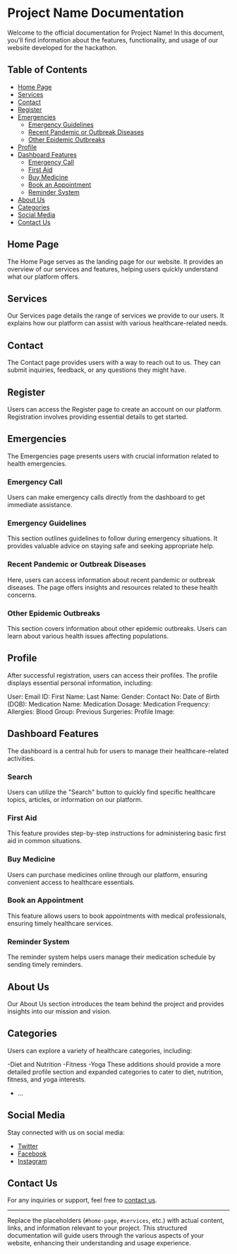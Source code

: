 # Project Name Documentation

Welcome to the official documentation for Project Name! In this document, you'll find information about the features, functionality, and usage of our website developed for the hackathon.

## Table of Contents

- [Home Page](#home-page)
- [Services](#services)
- [Contact](#contact)
- [Register](#register)
- [Emergencies](#emergencies)
  - [Emergency Guidelines](#emergency-guidelines)
  - [Recent Pandemic or Outbreak Diseases](#recent-pandemic-or-outbreak-diseases)
  - [Other Epidemic Outbreaks](#other-epidemic-outbreaks)
- [Profile](#profile)
- [Dashboard Features](#dashboard-features)
  - [Emergency Call](#emergency-call)
  - [First Aid](#first-aid)
  - [Buy Medicine](#buy-medicine)
  - [Book an Appointment](#book-an-appointment)
  - [Reminder System](#reminder-system)
- [About Us](#about-us)
- [Categories](#categories)
- [Social Media](#social-media)
- [Contact Us](#contact-us)

## Home Page

The Home Page serves as the landing page for our website. It provides an overview of our services and features, helping users quickly understand what our platform offers.

## Services

Our Services page details the range of services we provide to our users. It explains how our platform can assist with various healthcare-related needs.

## Contact

The Contact page provides users with a way to reach out to us. They can submit inquiries, feedback, or any questions they might have.

## Register

Users can access the Register page to create an account on our platform. Registration involves providing essential details to get started.

## Emergencies

The Emergencies page presents users with crucial information related to health emergencies.

### Emergency Call

Users can make emergency calls directly from the dashboard to get immediate assistance.

### Emergency Guidelines

This section outlines guidelines to follow during emergency situations. It provides valuable advice on staying safe and seeking appropriate help.

### Recent Pandemic or Outbreak Diseases

Here, users can access information about recent pandemic or outbreak diseases. The page offers insights and resources related to these health concerns.

### Other Epidemic Outbreaks

This section covers information about other epidemic outbreaks. Users can learn about various health issues affecting populations.

## Profile
After successful registration, users can access their profiles. The profile displays essential personal information, including:

User:
Email ID:
First Name:
Last Name:
Gender:
Contact No:
Date of Birth (DOB):
Medication Name:
Medication Dosage:
Medication Frequency:
Allergies:
Blood Group:
Previous Surgeries:
Profile Image:

## Dashboard Features

The dashboard is a central hub for users to manage their healthcare-related activities.


### Search 

Users can utilize the "Search" button to quickly find specific healthcare topics, articles, or information on our platform.

### First Aid

This feature provides step-by-step instructions for administering basic first aid in common situations.

### Buy Medicine

Users can purchase medicines online through our platform, ensuring convenient access to healthcare essentials.

### Book an Appointment

This feature allows users to book appointments with medical professionals, ensuring timely healthcare services.

### Reminder System

The reminder system helps users manage their medication schedule by sending timely reminders.

## About Us

Our About Us section introduces the team behind the project and provides insights into our mission and vision.

## Categories
Users can explore a variety of healthcare categories, including:


-Diet and Nutrition
-Fitness
-Yoga
These additions should provide a more detailed profile section and expanded categories to cater to diet, nutrition, fitness, and yoga interests.
- ...

## Social Media

Stay connected with us on social media:

- [Twitter](twitter-link)
- [Facebook](facebook-link)
- [Instagram](instagram-link)

## Contact Us

For any inquiries or support, feel free to [contact us](contact-us-link).

---

Replace the placeholders (`#home-page`, `#services`, etc.) with actual content, links, and information relevant to your project. This structured documentation will guide users through the various aspects of your website, enhancing their understanding and usage experience.

